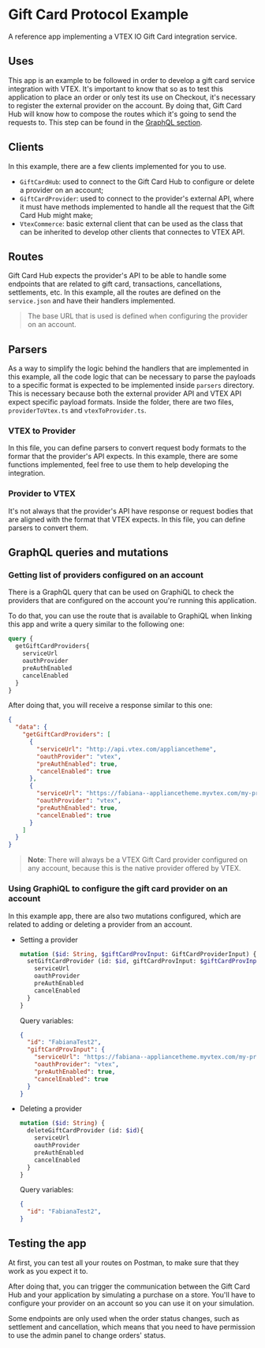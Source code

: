 

# Gift Card Protocol Example

A reference app implementing a VTEX IO Gift Card integration service.

## Uses
This app is an example to be followed in order to develop a gift card service integration with VTEX. It's important to know that so as to test this application to place an order or only test its use on Checkout, it's necessary to register the external provider on the account. By doing that, Gift Card Hub will know how to compose the routes which it's going to send the requests to. This step can be found in the [GraphQL section](#graphql-queries-and-mutations).

## Clients
In this example, there are a few clients implemented for you to use.
- `GiftCardHub`: used to connect to the Gift Card Hub to configure or delete a provider on an account;
- `GiftCardProvider`: used to connect to the provider's external API, where it must have methods implemented to handle all the request that the Gift Card Hub might make;
- `VtexCommerce`: basic external client that can be used as the class that can be inherited to develop other clients that connectes to VTEX API. 

## Routes
Gift Card Hub expects the provider's API to be able to handle some endpoints that are related to gift card, transactions, cancellations, settlements, etc. In this example, all the routes are defined on the `service.json` and have their handlers implemented. 
> The base URL that is used is defined when configuring the provider on an account.

## Parsers
As a way to simplify the logic behind the handlers that are implemented in this example, all the code logic that can be necessary to parse the payloads to a specific format is expected to be implemented inside `parsers` directory. This is necessary because both the external provider API and VTEX API expect specific payload formats. Inside the folder, there are two files, `providerToVtex.ts` and `vtexToProvider.ts`.

### VTEX to Provider
In this file, you can define parsers to convert request body formats to the formar that the provider's API expects. In this example, there are some functions implemented, feel free to use them to help developing the integration.

### Provider to VTEX
It's not always that the provider's API have response or request bodies that are aligned with the format that VTEX expects. In this file, you can define parsers to convert them.

## GraphQL queries and mutations

### Getting list of providers configured on an account
There is a GraphQL query that can be used on GraphiQL to check the providers that are configured on the account you're running this application.

To do that, you can use the route that is available to GraphiQL when linking this app and write a query similar to the following one:

```graphql
query {
  getGiftCardProviders{
    serviceUrl
    oauthProvider
    preAuthEnabled
    cancelEnabled
  }
}
```

After doing that, you will receive a response similar to this one:
```json
{
  "data": {
    "getGiftCardProviders": [
      {
        "serviceUrl": "http://api.vtex.com/appliancetheme",
        "oauthProvider": "vtex",
        "preAuthEnabled": true,
        "cancelEnabled": true
      },
      {
        "serviceUrl": "https://fabiana--appliancetheme.myvtex.com/my-provider",
        "oauthProvider": "vtex",
        "preAuthEnabled": true,
        "cancelEnabled": true
      }
    ]
  }
}
```

> **Note**: There will always be a VTEX Gift Card provider configured on any account, because this is the native provider offered by VTEX.

### Using GraphiQL to configure the gift card provider on an account

In this example app, there are also two mutations configured, which are related to adding or deleting a provider from an account.

- Setting a provider
  ```graphql
  mutation ($id: String, $giftCardProvInput: GiftCardProviderInput) {
    setGiftCardProvider (id: $id, giftCardProvInput: $giftCardProvInput){
      serviceUrl
      oauthProvider
      preAuthEnabled
      cancelEnabled
    }
  }
  ```

  Query variables:
  ```json
  {
    "id": "FabianaTest2",
    "giftCardProvInput": {
      "serviceUrl": "https://fabiana--appliancetheme.myvtex.com/my-provider",
      "oauthProvider": "vtex",
      "preAuthEnabled": true,
      "cancelEnabled": true
    }
  }
  ```

- Deleting a provider
  ```graphql
  mutation ($id: String) {
    deleteGiftCardProvider (id: $id){
      serviceUrl
      oauthProvider
      preAuthEnabled
      cancelEnabled
    }
  }
  ```

  Query variables:
  ```json
  {
    "id": "FabianaTest2",
  }
  ```


## Testing the app
At first, you can test all your routes on Postman, to make sure that they work as you expect it to. 

After doing that, you can trigger the communication between the Gift Card Hub and your application by simulating a purchase on a store. You'll have to configure your provider on an account so you can use it on your simulation.

Some endpoints are only used when the order status changes, such as settlement and cancellation, which means that you need to have permission to use the admin panel to change orders' status.


